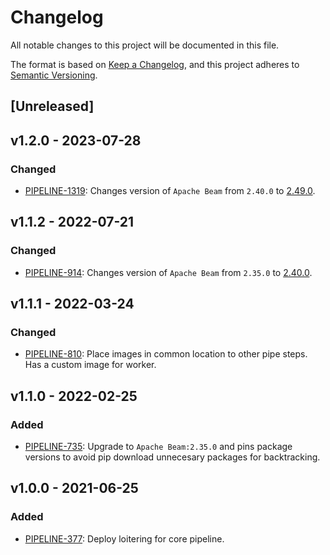# Changelog

All notable changes to this project will be documented in this file.

The format is based on [Keep a
Changelog](https://keepachangelog.com/en/1.0.0/), and this project adheres to
[Semantic Versioning](https://semver.org/spec/v2.0.0.html).

## [Unreleased]


## v1.2.0 - 2023-07-28

### Changed

* [PIPELINE-1319](https://globalfishingwatch.atlassian.net/browse/PIPELINE-1319): Changes
  version of `Apache Beam` from `2.40.0` to [2.49.0](https://beam.apache.org/blog/beam-2.49.0/).

## v1.1.2 - 2022-07-21

### Changed

* [PIPELINE-914](https://globalfishingwatch.atlassian.net/browse/PIPELINE-914): Changes
  version of `Apache Beam` from `2.35.0` to [2.40.0](https://beam.apache.org/blog/beam-2.40.0/).

## v1.1.1 - 2022-03-24

### Changed

* [PIPELINE-810](https://globalfishingwatch.atlassian.net/browse/PIPELINE-810):
  Place images in common location to other pipe steps. Has a custom image for worker.

## v1.1.0 - 2022-02-25

### Added

* [PIPELINE-735](https://globalfishingwatch.atlassian.net/browse/PIPELINE-735):
  Upgrade to `Apache Beam:2.35.0` and pins package versions to avoid pip
  download unnecesary packages for backtracking.

## v1.0.0 - 2021-06-25

### Added

* [PIPELINE-377](https://globalfishingwatch.atlassian.net/browse/PIPELINE-377):
  Deploy loitering for core pipeline.
